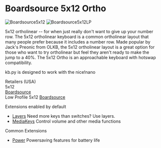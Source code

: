 # Boardsource 5x12 Ortho

![Boardsource5x12](https://boardsource.imgix.net/74abb511-792e-42d9-9f6e-8100c521b2e0.jpg?raw=true)
![Boardsource5x12LP](https://boardsource.imgix.net/57ad3f69-3c88-4ae8-9592-6e4d2f45a58e.jpg?raw=true)

5x12 ortholinear -- for when just really don't want to give up your number row. The 5x12 ortholinear keyboard is a common ortholinear layout that many people prefer because it includes a number row. Made popular by Jack's Preonic from OLKB, the 5x12 ortholinear layout is a great option for those who want to try ortholinear but feel they aren't ready to make the jump to a 40%. The 5x12 Ortho is an approachable keyboard with hotswap compatibility.  

kb.py is designed to work with the nice!nano  

Retailers (USA)  
5x12  
[Boardsource](https://boardsource.xyz/store/5ecb802c86879c9a0c22db61)  
Low Profile 5x12
[Boardsource](https://boardsource.xyz/store/5ecb822386879c9a0c22db84)  

Extensions enabled by default  
- [Layers](/docs/layers.md) Need more keys than switches? Use layers.
- [MediaKeys](/docs/media_keys.md) Control volume and other media functions

Common Extensions
- [Power](/docs/power.md) Powersaving features for battery life
